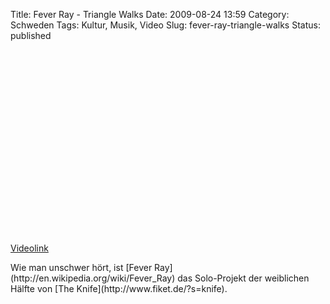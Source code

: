 Title: Fever Ray - Triangle Walks
Date: 2009-08-24 13:59
Category: Schweden
Tags: Kultur, Musik, Video
Slug: fever-ray-triangle-walks
Status: published

<p>
<object width="480" height="295">
<param name="movie" value="http://www.youtube-nocookie.com/v/3VJvZ0hXwAk&amp;hl=sv&amp;fs=1&amp;"></param><param name="allowFullScreen" value="true"></param><param name="allowscriptaccess" value="always"></param>

<embed src="http://www.youtube-nocookie.com/v/3VJvZ0hXwAk&amp;hl=sv&amp;fs=1&amp;" type="application/x-shockwave-flash" allowscriptaccess="always" allowfullscreen="true" width="480" height="295">
</embed>
</object>
  
[Videolink](http://www.youtube.com/watch?v=3VJvZ0hXwAk)

</p>
Wie man unschwer hört, ist [Fever
Ray](http://en.wikipedia.org/wiki/Fever_Ray) das Solo-Projekt der
weiblichen Hälfte von [The Knife](http://www.fiket.de/?s=knife).

